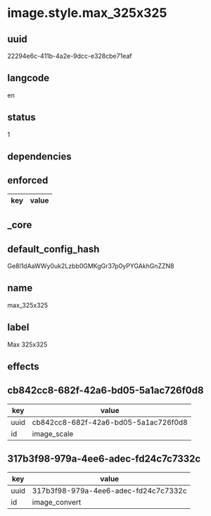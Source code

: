 # image.style.max_325x325

## uuid
22294e6c-411b-4a2e-9dcc-e328cbe71eaf

## langcode
en

## status
1

## dependencies

## enforced
|key|value|
|-|-|


## _core

## default_config_hash
Ge8l1dAaWWy0uk2Lzbb0GMKgGr37p0yPYGAkhGnZZN8

## name
max_325x325

## label
Max 325x325

## effects

## cb842cc8-682f-42a6-bd05-5a1ac726f0d8
|key|value|
|-|-|
|uuid|cb842cc8-682f-42a6-bd05-5a1ac726f0d8|
|id|image_scale|


## 317b3f98-979a-4ee6-adec-fd24c7c7332c
|key|value|
|-|-|
|uuid|317b3f98-979a-4ee6-adec-fd24c7c7332c|
|id|image_convert|

